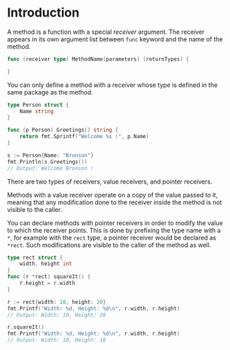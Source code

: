 # Introduction

A method is a function with a special _receiver_ argument.
The receiver appears in its own argument list between `func` keyword and the name of the method.

```go
func (receiver type) MethodName(parameters) (returnTypes) {

}
```

You can only define a method with a receiver whose type is defined in the same package as the method.

```go
type Person struct {
    Name string
}

func (p Person) Greetings() string {
	return fmt.Sprintf("Welcome %s !", p.Name)
}

s := Person{Name: "Bronson"}
fmt.Println(s.Greetings())
// Output: Welcome Bronson !
```

There are two types of receivers, value receivers, and pointer receivers.

Methods with a value receiver operate on a copy of the value passed to it, meaning that any modification done to the receiver inside the method is not visible to the caller.

You can declare methods with pointer receivers in order to modify the value to which the receiver points.
This is done by prefixing the type name with a `*`, for example with the `rect` type, a pointer receiver would be declared as `*rect`.
Such modifications are visible to the caller of the method as well.

```go
type rect struct {
	width, height int
}
func (r *rect) squareIt() {
	r.height = r.width
}

r := rect{width: 10, height: 20}
fmt.Printf("Width: %d, Height: %d\n", r.width, r.height)
// Output: Width: 10, Height: 20

r.squareIt()
fmt.Printf("Width: %d, Height: %d\n", r.width, r.height)
// Output: Width: 10, Height: 10

```
